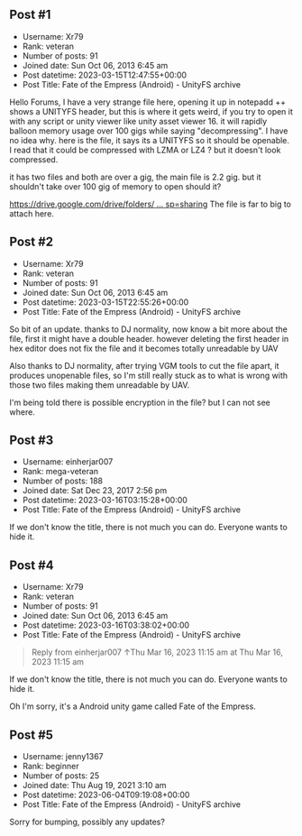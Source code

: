 ## Post #1
- Username: Xr79
- Rank: veteran
- Number of posts: 91
- Joined date: Sun Oct 06, 2013 6:45 am
- Post datetime: 2023-03-15T12:47:55+00:00
- Post Title: Fate of the Empress (Android) - UnityFS archive

Hello Forums, I have a very strange file here, opening it up in notepadd ++ shows a UNITYFS header, but this is where it gets weird, if you try to open it with any script or unity viewer like unity asset viewer 16. it will rapidly balloon memory usage over 100 gigs while saying "decompressing". I have no idea why. 
here is the file, it says its a UNITYFS so it should be openable.
I read that it could be compressed with LZMA or LZ4 ? but it doesn't look compressed. 

it has two files and both are over a gig, the main file is 2.2 gig. but it shouldn't take over 100 gig of memory to open should it?

[https://drive.google.com/drive/folders/ ... sp=sharing](https://drive.google.com/drive/folders/1rWvaYtw-_bQheKjwnj-isizv61LOPuBl?usp=sharing)
The file is far to big to attach here.
## Post #2
- Username: Xr79
- Rank: veteran
- Number of posts: 91
- Joined date: Sun Oct 06, 2013 6:45 am
- Post datetime: 2023-03-15T22:55:26+00:00
- Post Title: Fate of the Empress (Android) - UnityFS archive

So bit of an update. thanks to DJ normality,
now know a bit more about the file, first it might have a double header. 
however deleting the first header in hex editor does not fix the file and it becomes totally unreadable by UAV

Also thanks to DJ normality, after trying VGM tools to cut the file apart, it produces unopenable files, 
so I'm still really stuck as to what is wrong with those two files making them unreadable by UAV.

I'm being told there is possible encryption in the file? but I can not see where.
## Post #3
- Username: einherjar007
- Rank: mega-veteran
- Number of posts: 188
- Joined date: Sat Dec 23, 2017 2:56 pm
- Post datetime: 2023-03-16T03:15:28+00:00
- Post Title: Fate of the Empress (Android) - UnityFS archive

If we don't know the title, there is not much you can do. Everyone wants to hide it.
## Post #4
- Username: Xr79
- Rank: veteran
- Number of posts: 91
- Joined date: Sun Oct 06, 2013 6:45 am
- Post datetime: 2023-03-16T03:38:02+00:00
- Post Title: Fate of the Empress (Android) - UnityFS archive

> Reply from einherjar007 ↑Thu Mar 16, 2023 11:15 am at Thu Mar 16, 2023 11:15 am
>
> 
If we don't know the title, there is not much you can do. Everyone wants to hide it.

Oh I'm sorry, it's a Android unity game called Fate of the Empress.
## Post #5
- Username: jenny1367
- Rank: beginner
- Number of posts: 25
- Joined date: Thu Aug 19, 2021 3:10 am
- Post datetime: 2023-06-04T09:19:08+00:00
- Post Title: Fate of the Empress (Android) - UnityFS archive

Sorry for bumping, possibly any updates?
